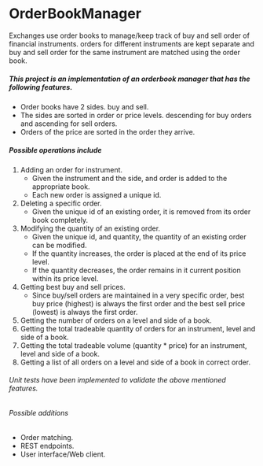 # OrderBookManager

Exchanges use order books to manage/keep track of buy and sell order of financial instruments.
orders for different instruments are kept separate and buy and sell order for the same instrument are matched
using the order book.

##### This project is an implementation of an orderbook manager that has the following features.
* Order books have 2 sides. buy and sell.
* The sides are sorted in order or price levels. descending for buy orders and ascending for sell orders.
* Orders of the price are sorted in the order they arrive.
##### Possible operations include
1. Adding an order for instrument.
    * Given the instrument and the side, and order is added to the appropriate book.
    * Each new order is assigned a unique id.
2. Deleting a specific order.
    * Given the unique id of an existing order, it is removed from its order book completely.
3. Modifying the quantity of an existing order.
    * Given the unique id, and quantity, the quantity of an existing order can be modified.
    * If the quantity increases, the order is placed at the end of its price level.
    * If the quantity decreases, the order remains in it current position within its price level.
4. Getting best buy and sell prices.
    * Since buy/sell orders are maintained in a very specific order, best buy price (highest) is always the first order and the best
    sell price (lowest) is always the first order. 
5. Getting the number of orders on a level and side of a book.
6. Getting the total tradeable quantity of orders for an instrument, level and side of a book.
7. Getting the total tradeable volume (quantity * price) for an instrument, level and side of a book.
8. Getting a list of all orders on a level and side of a book in correct order.

###### Unit tests have been implemented to validate the above mentioned features.

###### Possible additions
* Order matching.
* REST endpoints.
* User interface/Web client.


